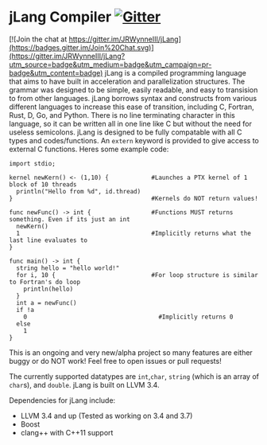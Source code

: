 jLang Compiler [![Gitter](https://badges.gitter.im/Join%20Chat.svg)](https://gitter.im/JRWynneIII/jLang?utm_source=badge&utm_medium=badge&utm_campaign=pr-badge)
========

[![Join the chat at https://gitter.im/JRWynneIII/jLang](https://badges.gitter.im/Join%20Chat.svg)](https://gitter.im/JRWynneIII/jLang?utm_source=badge&utm_medium=badge&utm_campaign=pr-badge&utm_content=badge)
jLang is a compiled programming language that aims to have built in acceleration and parallelization structures. The grammar was designed to be simple, easily readable, and easy to transision to from other languages. jLang borrows syntax and constructs from various different languages to increase this ease of transition, including C, Fortran, Rust, D, Go, and Python. There is no line terminating character in this language, so it can be written all in one line like C but without the need for useless semicolons. jLang is designed to be fully compatable with all C types and codes/functions. An `extern` keyword is provided to give access to external C functions.
Heres some example code:
```
import stdio;

kernel newKern() <- (1,10) {            #Launches a PTX kernel of 1 block of 10 threads
  println("Hello from %d", id.thread)
}                                       #Kernels do NOT return values!

func newFunc() -> int {                 #Functions MUST returns something. Even if its just an int
  newKern()
  1                                     #Implicitly returns what the last line evaluates to
}

func main() -> int {
  string hello = "hello world!"
  for i, 10 {                           #For loop structure is similar to Fortran's do loop
    println(hello)
  }
  int a = newFunc()
  if !a
    0                                     #Implicitly returns 0
  else
    1                                    
}

```
This is an ongoing and very new/alpha project so many features are either buggy or do NOT work! Feel free to open issues or pull requests!

The currently supported datatypes are `int`,`char`, `string` (which is an array of `char`s), and `double`.  jLang is built on LLVM 3.4. 

Dependencies for jLang include:
* LLVM 3.4 and up (Tested as working on 3.4 and 3.7)
* Boost
* clang++ with C++11 support
